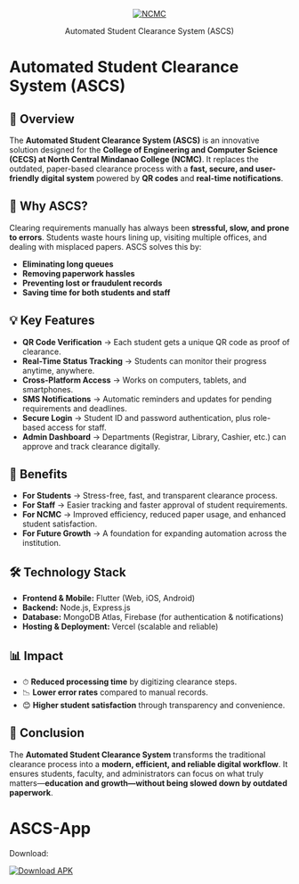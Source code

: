 <p align="center">
    <a href="https://www.ncmc.edu.ph/"><img src="https://ncmc.edu.ph/img/nav-old-logo.png" alt="NCMC"></a>  
</p>
<p align="center">
    <span>Automated Student Clearance System (ASCS)</span>
</p>
    
# Automated Student Clearance System (ASCS)

## 📌 Overview
The **Automated Student Clearance System (ASCS)** is an innovative solution designed for the **College of Engineering and Computer Science (CECS) at North Central Mindanao College (NCMC)**. It replaces the outdated, paper-based clearance process with a **fast, secure, and user-friendly digital system** powered by **QR codes** and **real-time notifications**.

## 🚀 Why ASCS?
Clearing requirements manually has always been **stressful, slow, and prone to errors**. Students waste hours lining up, visiting multiple offices, and dealing with misplaced papers. ASCS solves this by:
- **Eliminating long queues**  
- **Removing paperwork hassles**  
- **Preventing lost or fraudulent records**  
- **Saving time for both students and staff**  

## 💡 Key Features
- **QR Code Verification** → Each student gets a unique QR code as proof of clearance.  
- **Real-Time Status Tracking** → Students can monitor their progress anytime, anywhere.  
- **Cross-Platform Access** → Works on computers, tablets, and smartphones.  
- **SMS Notifications** → Automatic reminders and updates for pending requirements and deadlines.  
- **Secure Login** → Student ID and password authentication, plus role-based access for staff.  
- **Admin Dashboard** → Departments (Registrar, Library, Cashier, etc.) can approve and track clearance digitally.  

## 🎯 Benefits
- **For Students** → Stress-free, fast, and transparent clearance process.  
- **For Staff** → Easier tracking and faster approval of student requirements.  
- **For NCMC** → Improved efficiency, reduced paper usage, and enhanced student satisfaction.  
- **For Future Growth** → A foundation for expanding automation across the institution.  

## 🛠️ Technology Stack
- **Frontend & Mobile:** Flutter (Web, iOS, Android)  
- **Backend:** Node.js, Express.js  
- **Database:** MongoDB Atlas, Firebase (for authentication & notifications)  
- **Hosting & Deployment:** Vercel (scalable and reliable)  

## 📊 Impact
- ⏱ **Reduced processing time** by digitizing clearance steps.  
- 📉 **Lower error rates** compared to manual records.  
- 😊 **Higher student satisfaction** through transparency and convenience.  

## 🌟 Conclusion
The **Automated Student Clearance System** transforms the traditional clearance process into a **modern, efficient, and reliable digital workflow**. It ensures students, faculty, and administrators can focus on what truly matters—**education and growth—without being slowed down by outdated paperwork**.


# ASCS-App

Download:

[![Download APK](https://img.shields.io/badge/Download-APK-blue?style=for-the-badge&logo=android)](https://github.com/anthonyc-dev/ASCS-App/releases/download/v1.0.0/ASCS.App-v1.0.0.apk)

